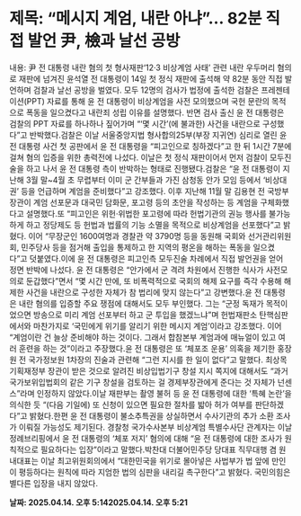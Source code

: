 # **제목: “메시지 계엄, 내란 아냐”… 82분 직접 발언 尹, 檢과 날선 공방**

  내용: 尹 전 대통령 내란 혐의 첫 형사재판‘12·3 비상계엄 사태’ 관련 내란 우두머리 혐의로 재판에 넘겨진 윤석열 전 대통령이 14일 첫 정식 재판에 출석해 약 82분 동안 직접 발언하며 검찰과 날선 공방을 벌였다. 모두 12명의 검사가 법정에 출석한 검찰은 프레젠테이션(PPT) 자료를 통해 윤 전 대통령이 비상계엄을 사전 모의했으며 국헌 문란의 목적으로 폭동을 일으켰다고 내란죄 성립 이유를 설명했다. 반면 검사 출신 윤 전 대통령은 검찰의 PPT 자료를 하나하나 짚어가며 “‘몇 시간’(에 불과한) 사건을 내란으로 구성했다”고 반박했다.검찰은 이날 서울중앙지법 형사합의25부(부장 지귀연) 심리로 열린 윤 전 대통령 사건 첫 공판에서 윤 전 대통령을 “피고인으로 칭하겠다”고 한 뒤 1시간 7분에 걸쳐 혐의 입증을 위한 총력전에 나섰다. 이날은 첫 정식 재판이어서 먼저 검찰이 모두진술을 하고 나서 윤 전 대통령 측이 반박하는 형태로 진행됐다.검찰은 “윤 전 대통령이 지난해 3월 말~4월 초 무렵부터 이미 군 간부들과 가진 삼청동 안가 모임 등에서 ‘비상대권’ 등을 언급하며 계엄을 준비했다”고 강조했다. 이후 지난해 11월 말 김용현 전 국방부장관이 계엄 선포문과 대국민 담화문, 포고령 등의 초안을 작성하는 등 계엄을 구체화했다고 설명했다.또 “피고인은 위헌·위법한 포고령에 따라 헌법기관의 권능 행사를 불가능하게 하고 정당제도 등 헌법과 법률의 기능 소멸을 목적으로 비상계엄을 선포했다”고 밝혔다. 이어 “무장군인 1600여명과 경찰관 약 3790명 등을 동원해 국회와 선거관리위원회, 민주당사 등을 점거해 출입을 통제하고 한 지역의 평온을 해하는 폭동을 일으켰다”고 덧붙였다.이에 윤 전 대통령은 피고인측 모두진술 차례에서 직접 발언권을 얻어 정면 반박에 나섰다. 윤 전 대통령은 “안가에서 군 격려 차원에서 진행한 식사가 사전모의로 둔갑했다”면서 “몇 시간 만에, 또 비폭력적으로 국회의 해제 요구를 즉각 수용해 해제한 사건을 내란으로 구성한 자체가 참 법리에 맞지 않는다”고 강변했다.윤 전 대통령은 내란 혐의를 입증할 주요 쟁점에 대해서도 모두 부인했다. 그는 “군정 독재가 목적이었으면 방송으로 미리 계엄 선포부터 하고 군 투입을 했겠느냐”며 헌법재판소 탄핵심판에서와 마찬가지로 ‘국민에게 위기를 알리기 위한 메시지 계엄’이라고 강조했다. 이어 “계엄이란 건 늘상 준비해야 하는 것이다. 그래서 합참본부 계엄과에 매뉴얼이 있고 여러 훈련을 하는 것”이라고 주장했다.윤 전 대통령은 또 ‘체포조 운용’ 의혹을 제기한 홍장원 전 국가정보원 1차장의 진술과 관련해 “그런 지시를 한 일이 없다”고 말했다. 최상목 기획재정부 장관이 받은 것으로 알려진 비상입법기구 창설 지시 쪽지에 대해서도 “과거 국가보위입법회의 같은 기구 창설을 검토하는 걸 경제부장관에게 준다는 것 자체가 넌센스”라며 인정하지 않았다.이날 재판부는 촬영 불허 등 윤 전 대통령에 대한 ‘특혜 논란’을 의식한 듯 “(다음 기일에) 또 신청이 있으면 필요한 절차를 밟아 허가 여부를 판단하겠다”고 밝혔다.한편 윤 전 대통령이 불소추특권을 상실하면서 수사기관의 추가 소환 조사가 이뤄질 가능성도 제기된다. 경찰청 국가수사본부 비상계엄 특별수사단 관계자는 이날 정례브리핑에서 윤 전 대통령의 ‘체포 저지’ 혐의에 대해 “윤 전 대통령에 대한 조사가 원칙적으로 필요하다는 입장”이라고 말했다.박찬대 더불어민주당 당대표 직무대행 겸 원내대표는 이날 최고위원회의에서 “대한민국을 위기로 몰아넣은 사법부가 법 앞에 만인이 평등하다는 원칙에 따라 지엄한 법의 심판을 내리길 촉구한다”고 밝혔다. 국민의힘은 별다른 입장을 내지 않았다.

  **날짜: 2025.04.14. 오후 5:142025.04.14. 오후 5:21**